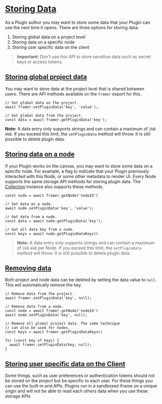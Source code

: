 # [Storing Data](https://www.framer.com/developers/storing-data#storing-data)
As a Plugin author you may want to store some data that your Plugin can use the next time it opens. There are three options for storing data:
  1. Storing global data on a project level
  2. Storing data on a specific node
  3. Storing user specific data on the client 


> **Important:** Don’t use this API to store sensitive data such as secret keys or access tokens.
## [Storing global project data](https://www.framer.com/developers/storing-data#storing-global-project-data)
You may want to store data at the project level that is shared between users. There are API methods available on the `framer` export for this.
```
// Set global data on the project.
await framer.setPluginData('key', 'value');

// Get global data from the project.
const data = await framer.getPluginData('key');
```

**Note:** A data entry only supports strings and can contain a maximum of `2kB` `4kB`. If you exceed this limit, the `setPluginData` method will throw. It is still possible to delete plugin data.
## [Storing data on a node](https://www.framer.com/developers/storing-data#storing-data-on-a-node)
If your Plugin works on the canvas, you may want to store some data on a specific node. For example, a flag to indicate that your Plugin previously interacted with this Node, or some other metadata to render UI.
Every Node supports the same storage API methods for storing plugin data. The [Collection](https://www.framer.com/) instance also supports these methods.
```
const node = await framer.getNode('nodeId')

// Set data on a node.
await node.setPluginData('key', 'value');

// Get data from a node.
const data = await node.getPluginData('key');

// Get all data key from a node.
const keys = await node.getPluginDataKeys()
```

> **Note:** A data entry only supports strings and can contain a maximum of `2kB` `4kB` per Node. If you exceed this limit, the `setPluginData` method will throw. It is still possible to delete plugin data.
## [Removing data](https://www.framer.com/developers/storing-data#removing-data)
Both project and node data can be deleted by setting the data value to `null`. This will automatically remove the key.
```
// Remove data from the project.
await framer.setPluginData('key', null);

// Remove data from a node.
const node = await framer.getNode('nodeId')
await node.setPluginData('key', null);

// Remove all global project data. The same technique 
// can also be used for nodes.
const keys = await framer.getPluginDataKeys()

for (const key of keys) {
  await framer.setPluginData(key, null);
}
```

## [Storing user specific data on the Client](https://www.framer.com/developers/storing-data#storing-user-specific-data-on-the-client)
Some things, such as user preferences or authentication tokens should not be stored on the project but be specific to each user. For these things you can use the built-in and APIs. Plugins run in a sandboxed iframe on a unique origin and will not be able to read each others data when you use these storage APIs
